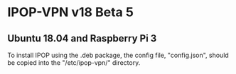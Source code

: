 # IPOP-VPN v18 Beta 5
## Ubuntu 18.04 and Raspberry Pi 3
To install IPOP using the .deb package, the config file, "config.json", should be copied into the "/etc/ipop-vpn/" directory.
